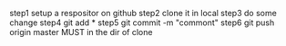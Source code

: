 step1 setup a respositor on github
step2 clone it in local
step3 do some change
step4 git add *
step5 git commit -m "commont"
step6 git push origin master
MUST in the dir of clone 
